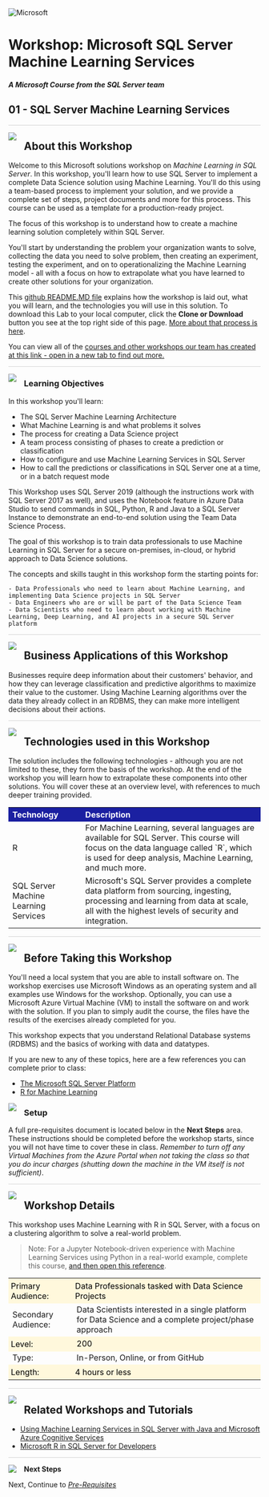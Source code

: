 <img src="https://github.com/Microsoft/sqlworkshops/blob/master/graphics/solutions-microsoft-logo-small.png?raw=true" alt="Microsoft">
<br>

# Workshop: Microsoft SQL Server Machine Learning Services

#### <i>A Microsoft Course from the SQL Server team</i>

## 01 - SQL Server Machine Learning Services

<p style="border-bottom: 1px solid lightgrey;"></p>

<img style="float: left; margin: 0px 15px 15px 0px;" src="https://github.com/Microsoft/sqlworkshops/blob/master/graphics/textbubble.png?raw=true"> <h2>About this Workshop</h2>

Welcome to this Microsoft solutions workshop on *Machine Learning in SQL Server*. In this workshop, you'll learn how to use SQL Server to implement a complete Data Science solution using Machine Learning. You'll do this using a team-based process to implement your solution, and we provide a complete set of steps, project documents and more for this process. This course can be used as a template for a production-ready project.

The focus of this workshop is to understand how to create a machine learning solution completely within SQL Server.

You'll start by understanding the problem your organization wants to solve, collecting the data you need to solve problem, then creating an experiment, testing the experiment, and on to operationalizing the Machine Learning model - all with a focus on how to extrapolate what you have learned to create other solutions for your organization.

This [github README.MD file](https://lab.github.com/githubtraining/introduction-to-github) explains how the workshop is laid out, what you will learn, and the technologies you will use in this solution. To download this Lab to your local computer, click the **Clone or Download** button you see at the top right side of this page. [More about that process is here](https://help.github.com/en/github/creating-cloning-and-archiving-repositories/cloning-a-repository). 

You can view all of the [courses and other workshops our team has created at this link - open in a new tab to find out more.](https://microsoft.github.io/sqlworkshops/)

<p style="border-bottom: 1px solid lightgrey;"></p>

<img style="float: left; margin: 0px 15px 15px 0px;" src="https://github.com/Microsoft/sqlworkshops/blob/master/graphics/checkmark.png?raw=true"> <h3>Learning Objectives</h3>

In this workshop you'll learn:
<br>

- The SQL Server Machine Learning Architecture
- What Machine Learning is and what problems it solves
- The process for creating a Data Science project
- A team process consisting of phases to create a prediction or classification
- How to configure and use Machine Learning Services in SQL Server
- How to call the predictions or classifications in SQL Server one at a time, or in a batch request mode

This Workshop uses SQL Server 2019 (although the instructions work with SQL Server 2017 as well), and uses the Notebook feature in Azure Data Studio to send commands in SQL, Python, R and Java to a SQL Server Instance to demonstrate an end-to-end solution using the Team Data Science Process.  

The goal of this workshop is to train data professionals to use Machine Learning in SQL Server for a secure on-premises, in-cloud, or hybrid approach to Data Science solutions.

The concepts and skills taught in this workshop form the starting points for:

    - Data Professionals who need to learn about Machine Learning, and implementing Data Science projects in SQL Server
    - Data Engineers who are or will be part of the Data Science Team
    - Data Scientists who need to learn about working with Machine Learning, Deep Learning, and AI projects in a secure SQL Server platform

<p style="border-bottom: 1px solid lightgrey;"></p>
<img style="float: left; margin: 0px 15px 15px 0px;" src="https://github.com/Microsoft/sqlworkshops/blob/master/graphics/building1.png?raw=true"> <h2>Business Applications of this Workshop</h2>

Businesses require deep information about their customers' behavior, and how they can leverage classification and predictive algorithms to maximize their value to the customer.  Using Machine Learning algorithms over the data they already collect in an RDBMS, they can make more intelligent decisions about their actions.

<p style="border-bottom: 1px solid lightgrey;"></p>

<img style="float: left; margin: 0px 15px 15px 0px;" src="https://github.com/Microsoft/sqlworkshops/blob/master/graphics/listcheck.png?raw=true"> <h2>Technologies used in this Workshop</h2>

The solution includes the following technologies - although you are not limited to these, they form the basis of the workshop. At the end of the workshop you will learn how to extrapolate these components into other solutions. You will cover these at an overview level, with references to much deeper training provided.

 <table style="tr:nth-child(even) {background-color: #f2f2f2;}; text-align: left; display: table; border-collapse: collapse; border-spacing: 2px; border-color: gray;">

  <tr><th style="background-color: #1b20a1; color: white;">Technology</th> <th style="background-color: #1b20a1; color: white;">Description</th></tr>

  <tr><td>R</td><td>For Machine Learning, several languages are available for SQL Server. This course will focus on the data language called `R`, which is used for deep analysis, Machine Learning, and much more.</td></tr>
  <tr><td>SQL Server Machine Learning Services</td><td>Microsoft's SQL Server provides a complete data platform from sourcing, ingesting, processing and learning from data at scale, all with the highest levels of security and integration.</td></tr>

</table>

<p style="border-bottom: 1px solid lightgrey;"></p>

<img style="float: left; margin: 0px 15px 15px 0px;" src="https://github.com/Microsoft/sqlworkshops/blob/master/graphics/owl.png?raw=true"> <h2>Before Taking this Workshop</h2>

You'll need a local system that you are able to install software on. The workshop exercises use Microsoft Windows as an operating system and all examples use Windows for the workshop. Optionally, you can use a Microsoft Azure Virtual Machine (VM) to install the software on and work with the solution. If you plan to simply audit the course, the files have the results of the exercises already completed for you.

This workshop expects that you understand Relational Database systems (RDBMS) and the basics of working with data and datatypes.

If you are new to any of these topics, here are a few references you can complete prior to class:

-  [The Microsoft SQL Server Platform](https://www.microsoft.com/en-us/learning/sql-training.aspx)
-  [R for Machine Learning](https://www.edx.org/course/introduction-to-r-for-data-science-2)

<img style="float: left; margin: 0px 15px 15px 0px;" src="https://github.com/Microsoft/sqlworkshops/blob/master/graphics/bulletlist.png?raw=true"> <h3>Setup</h3>

A full pre-requisites document is located below in the <b>Next Steps</b> area. These instructions should be completed before the workshop starts, since you will not have time to cover these in class. <i>Remember to turn off any Virtual Machines from the Azure Portal when not taking the class so that you do incur charges (shutting down the machine in the VM itself is not sufficient)</i>.

<p style="border-bottom: 1px solid lightgrey;"></p>

<img style="float: left; margin: 0px 15px 15px 0px;" src="https://github.com/Microsoft/sqlworkshops/blob/master/graphics/education1.png?raw=true"> <h2>Workshop Details</h2>

This workshop uses Machine Learning with R in SQL Server, with a focus on a clustering algorithm to solve a real-world problem.

> Note: For a Jupyter Notebook-driven experience with Machine Learning Services using Python in a real-world example, complete this course, [and then open this reference](https://github.com/microsoft/sqlworkshops-sqlmlsvc/blob/master/pythonnotebooks/01%20-%20Installation%20and%20Setup.ipynb).

<table style="tr:nth-child(even) {background-color: #f2f2f2;}; text-align: left; display: table; border-collapse: collapse; border-spacing: 5px; border-color: gray;">

  <tr><td style="background-color: Cornsilk; color: black; padding: 5px 5px;">Primary Audience:</td><td style="background-color: Cornsilk; color: black; padding: 5px 5px;"> Data Professionals tasked with Data Science Projects</td></tr>
  <tr><td>Secondary Audience:</td><td> Data Scientists interested in a single platform for Data Science and a complete project/phase approach</td></tr>
  <tr><td style="background-color: Cornsilk; color: black; padding: 5px 5px;">Level: </td><td style="background-color: Cornsilk; color: black; padding: 5px 5px0;"> 200 </td></tr>
  <tr><td>Type:</td><td>In-Person, Online, or from GitHub</td></tr>
  <tr><td style="background-color: Cornsilk; color: black; padding: 5px 5px;">Length: </td><td style="background-color: Cornsilk; color: black; padding: 5px 5px;"> 4 hours or less</td></tr>

</table>

<p style="border-bottom: 1px solid lightgrey;"></p>

<img style="float: left; margin: 0px 15px 15px 0px;" src="https://github.com/Microsoft/sqlworkshops/blob/master/graphics/pinmap.png?raw=true"> <h2>Related Workshops and Tutorials</h2>

 - [Using Machine Learning Services in SQL Server with Java and Microsoft Azure Cognitive Services](https://github.com/amthomas46/SQL/tree/master/sql-cs-icc)
 - [Microsoft R in SQL Server for Developers](https://docs.microsoft.com/en-us/sql/advanced-analytics/tutorials/sqldev-in-database-r-for-sql-developers?view=sql-server-2017)

<p style="border-bottom: 1px solid lightgrey;"></p>

<p><img style="float: left; margin: 0px 15px 15px 0px;" src="https://github.com/Microsoft/sqlworkshops/blob/master/graphics/geopin.png?raw=true"><b>Next Steps</b></p>

Next, Continue to <a href="https://github.com/microsoft/sqlworkshops-sqlmlsvc/blob/master/00-Prerequisites.md" target="_blank"><i> Pre-Requisites</i></a>